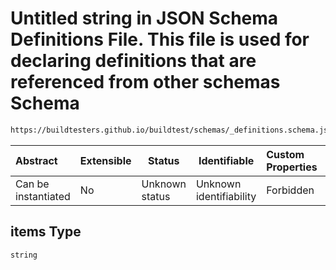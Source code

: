 # Untitled string in JSON Schema Definitions File. This file is used for declaring definitions that are referenced from other schemas Schema

```txt
https://buildtesters.github.io/buildtest/schemas/_definitions.schema.json#/definitions/tags/items
```




| Abstract            | Extensible | Status         | Identifiable            | Custom Properties | Additional Properties | Access Restrictions | Defined In                                                                            |
| :------------------ | ---------- | -------------- | ----------------------- | :---------------- | --------------------- | ------------------- | ------------------------------------------------------------------------------------- |
| Can be instantiated | No         | Unknown status | Unknown identifiability | Forbidden         | Allowed               | none                | [\_definitions.schema.json\*](../out/_definitions.schema.json "open original schema") |

## items Type

`string`
